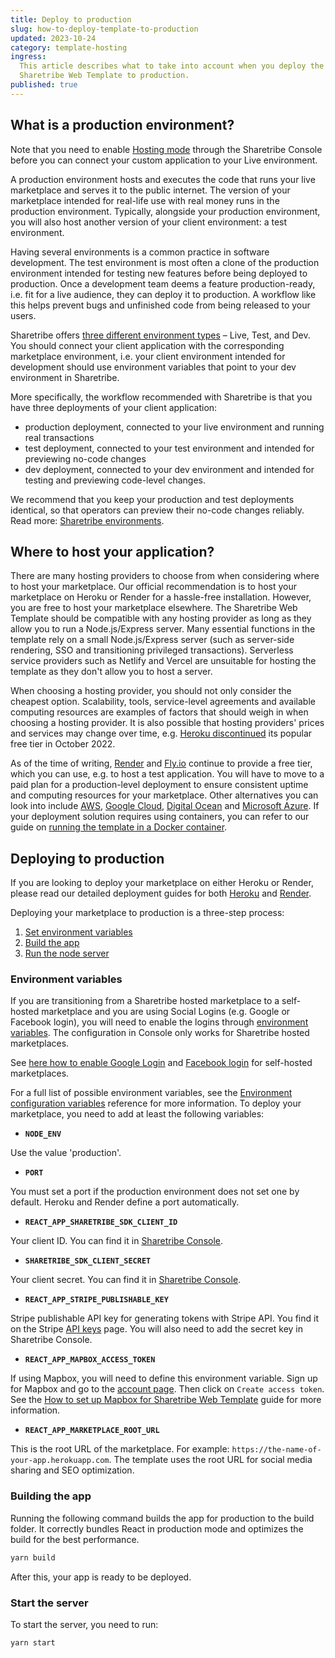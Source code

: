 ```yaml
---
title: Deploy to production
slug: how-to-deploy-template-to-production
updated: 2023-10-24
category: template-hosting
ingress:
  This article describes what to take into account when you deploy the
  Sharetribe Web Template to production.
published: true
---
```


## What is a production environment?

<info>
Note that you need to enable <a href='https://www.sharetribe.com/help/en/articles/8944305'> Hosting mode</a> through the Sharetribe Console before you can connect your custom application to your Live environment.
</info>

A production environment hosts and executes the code that runs your live
marketplace and serves it to the public internet. The version of your
marketplace intended for real-life use with real money runs in the
production environment. Typically, alongside your production
environment, you will also host another version of your client
environment: a test environment.

Having several environments is a common practice in software
development. The test environment is most often a clone of the
production environment intended for testing new features before being
deployed to production. Once a development team deems a feature
production-ready, i.e. fit for a live audience, they can deploy it to
production. A workflow like this helps prevent bugs and unfinished code
from being released to your users.

Sharetribe offers
[three different environment types](https://www.sharetribe.com/docs/concepts/sharetribe-environments/#environment-types)
– Live, Test, and Dev. You should connect your client application with
the corresponding marketplace environment, i.e. your client environment
intended for development should use environment variables that point to
your dev environment in Sharetribe.

More specifically, the workflow recommended with Sharetribe is that you
have three deployments of your client application:

- production deployment, connected to your live environment and running
  real transactions
- test deployment, connected to your test environment and intended for
  previewing no-code changes
- dev deployment, connected to your dev environment and intended for
  testing and previewing code-level changes.

We recommend that you keep your production and test deployments
identical, so that operators can preview their no-code changes reliably.
Read more:
[Sharetribe environments](/concepts/sharetribe-environments//#workflow-between-the-three-environments).

## Where to host your application?

There are many hosting providers to choose from when considering where
to host your marketplace. Our official recommendation is to host your
marketplace on Heroku or Render for a hassle-free installation. However,
you are free to host your marketplace elsewhere. The Sharetribe Web
Template should be compatible with any hosting provider as long as they
allow you to run a Node.js/Express server. Many essential functions in
the template rely on a small Node.js/Express server (such as server-side
rendering, SSO and transitioning privileged transactions). Serverless
service providers such as Netlify and Vercel are unsuitable for hosting
the template as they don't allow you to host a server.

When choosing a hosting provider, you should not only consider the
cheapest option. Scalability, tools, service-level agreements and
available computing resources are examples of factors that should weigh
in when choosing a hosting provider. It is also possible that hosting
providers' prices and services may change over time, e.g.
[Heroku discontinued](https://techcrunch.com/2022/08/25/heroku-announces-plans-to-eliminate-free-plans-blaming-fraud-and-abuse/)
its popular free tier in October 2022.

As of the time of writing, [Render](https://www.render.com) and
[Fly.io](https://fly.io) continue to provide a free tier, which you can
use, e.g. to host a test application. You will have to move to a paid
plan for a production-level deployment to ensure consistent uptime and
computing resources for your marketplace. Other alternatives you can
look into include [AWS](https://aws.amazon.com/),
[Google Cloud](https://cloud.google.com/),
[Digital Ocean](https://www.digitalocean.com/) and
[Microsoft Azure](https://azure.microsoft.com/). If your deployment
solution requires using containers, you can refer to our guide on
[running the template in a Docker container](/template/run-template-with-docker/).

## Deploying to production

<info>

If you are looking to deploy your marketplace on either Heroku or
Render, please read our detailed deployment guides for both
[Heroku](/template/how-to-deploy-template-to-heroku/) and
[Render](/tutorial/deploy-to-render/#deploy-to-render).

</info>

Deploying your marketplace to production is a three-step process:

1. [Set environment variables](#environment-variables)
2. [Build the app](#building-the-app)
3. [Run the node server](#starting-the-app)

### Environment variables

<info>

If you are transitioning from a Sharetribe hosted marketplace to a
self-hosted marketplace and you are using Social Logins (e.g. Google or
Facebook login), you will need to enable the logins through
[environment variables](/template/template-env/). The configuration in
Console only works for Sharetribe hosted marketplaces.

See [here how to enable Google Login](/how-to/enable-google-login/) and
[Facebook login](/how-to/enable-facebook-login/) for self-hosted
marketplaces.

</info>

For a full list of possible environment variables, see the
[Environment configuration variables](/template/template-env/) reference
for more information. To deploy your marketplace, you need to add at
least the following variables:

- **`NODE_ENV`**

Use the value 'production'.

- **`PORT`**

You must set a port if the production environment does not set one by
default. Heroku and Render define a port automatically.

- **`REACT_APP_SHARETRIBE_SDK_CLIENT_ID`**

Your client ID. You can find it in
[Sharetribe Console](https://console.sharetribe.com/advanced/applications).

- **`SHARETRIBE_SDK_CLIENT_SECRET`**

Your client secret. You can find it in
[Sharetribe Console](https://console.sharetribe.com/advanced/applications).

- **`REACT_APP_STRIPE_PUBLISHABLE_KEY`**

Stripe publishable API key for generating tokens with Stripe API. You
find it on the Stripe
[API keys](https://dashboard.stripe.com/account/apikeys) page. You will
also need to add the secret key in Sharetribe Console.

- **`REACT_APP_MAPBOX_ACCESS_TOKEN`**

If using Mapbox, you will need to define this environment variable. Sign
up for Mapbox and go to the
[account page](https://www.mapbox.com/account/access-tokens). Then click
on `Create access token`. See the
[How to set up Mapbox for Sharetribe Web Template](/template/how-to-set-up-mapbox-for-template/)
guide for more information.

- **`REACT_APP_MARKETPLACE_ROOT_URL`**

This is the root URL of the marketplace. For example:
`https://the-name-of-your-app.herokuapp.com`. The template uses the root
URL for social media sharing and SEO optimization.

### Building the app

Running the following command builds the app for production to the build
folder. It correctly bundles React in production mode and optimizes the
build for the best performance.

```bash
yarn build
```

After this, your app is ready to be deployed.

### Start the server

To start the server, you need to run:

```bash
yarn start
```

